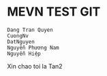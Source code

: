 # MEVN TEST GIT

```
Dang Tran Quyen
CuongNv
DatNguyen
Nguyễn Phương Nam
Nguyễn Hiệp
```

Xin chao toi la Tan2
